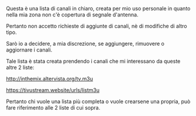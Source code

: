 Questa è una lista di canali in chiaro, creata per mio uso personale in quanto nella mia zona non c'è copertura di segnale d'antenna.

Pertanto non accetto richieste di aggiunte di canali, nè di modifiche di altro tipo. 

Sarò io a decidere, a mia discrezione, se aggiungere, rimuovere o aggiornare i canali.

Tale lista è stata creata prendendo i canali che mi interessano da queste altre 2 liste:

http://inthemix.altervista.org/tv.m3u

https://tivustream.website/urls/listm3u

Pertanto chi vuole una lista più completa o vuole crearsene una propria, può fare riferimento alle 2 liste di cui sopra.
